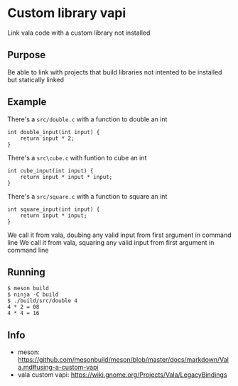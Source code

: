 # Custom library vapi

Link vala code with a custom library not installed

## Purpose

Be able to link with projects that build libraries not intented to be installed but statically linked

## Example

There's a `src/double.c` with a function to double an int

```
int double_input(int input) {
    return input * 2;
}
```

There's a `src\cube.c` with funtion to cube an int

```
int cube_input(int input) {
    return input * input * input;
}
```

There's a `src/square.c` with a function to square an int

```
int square_input(int input) {
    return input * input;
}
```

We call it from vala, doubing any valid input from first argument in command line
We call it from vala, squaring any valid input from first argument in command line

## Running

```
$ meson build
$ ninja -C build
$ ./build/src/double 4
4 * 2 = 08
4 * 4 = 16
```

## Info

- meson: https://github.com/mesonbuild/meson/blob/master/docs/markdown/Vala.md#using-a-custom-vapi
- vala custom vapi: https://wiki.gnome.org/Projects/Vala/LegacyBindings
